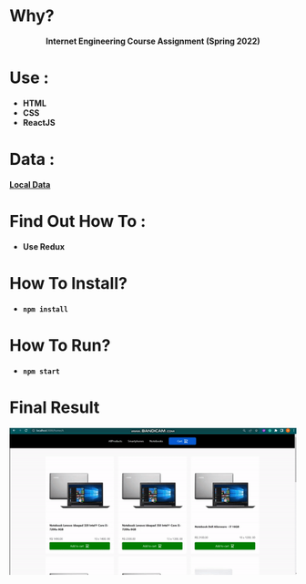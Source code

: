 
# Why?
<p align="center">
    <b>Internet Engineering Course Assignment (Spring 2022)
</p>


# Use : 
- HTML 
- CSS
- ReactJS


# Data :

[Local Data](./src/data.json) 

# Find Out How To  :

-  Use Redux



# How To Install?
- `npm install`

# How To Run?
- `npm start`



# Final Result 

<p align="center">
  <img src="show.gif" alt="animated" />
</p>
